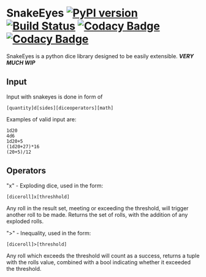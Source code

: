 # SnakeEyes [![PyPI version](https://badge.fury.io/py/snakeeyes-spaceprius.svg)](https://badge.fury.io/py/snakeeyes-spaceprius) [![Build Status](https://www.travis-ci.com/SpacePrius/SnakeEyes.svg?branch=main)](https://www.travis-ci.com/SpacePrius/SnakeEyes) [![Codacy Badge](https://app.codacy.com/project/badge/Grade/f0b91062a63b48a3a0c7f73858583b75)](https://www.codacy.com/gh/SpacePrius/SnakeEyes/dashboard?utm_source=github.com&amp;utm_medium=referral&amp;utm_content=SpacePrius/SnakeEyes&amp;utm_campaign=Badge_Grade) [![Codacy Badge](https://app.codacy.com/project/badge/Coverage/f0b91062a63b48a3a0c7f73858583b75)](https://www.codacy.com/gh/SpacePrius/SnakeEyes/dashboard?utm_source=github.com&utm_medium=referral&utm_content=SpacePrius/SnakeEyes&utm_campaign=Badge_Coverage)
SnakeEyes is a python dice library designed to be easily extensible.
***VERY MUCH WIP***

## Input
Input with snakeyes is done in form of
```
[quantity]d[sides][diceoperators][math]
```

Examples of valid input are:
```
1d20
4d6
1d20+5
(1d20+27)*16
(20+5)/12
```

## Operators
"x" - Exploding dice, used in the form:
```
[diceroll]x[threshhold]
```

Any roll in the result set, meeting or exceeding the threshold, will trigger another roll to be made. Returns the set of rolls, with the addition of any exploded rolls.

">" - Inequality, used in the form:
```
[diceroll]>[threshold]
```
Any roll which exceeds the threshold will count as a success, returns a tuple with the rolls value, combined with a bool indicating whether it exceeded the threshold.